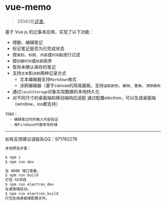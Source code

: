 # vue-memo

> DEMO在[这里](http://106.13.4.214/memo/)。

基于 Vue.js 的记事本应用，实现了以下功能：
  - 增删、编辑笔记
  - 标记笔记是否为已完成状态
  - 按`类别`、`标题`、`内容`或`时间戳`进行过滤
  - 按`创建时间`或`标题`排序
  - 暂存未确认保存的笔记
  - 支持`文本`和`涂鸦`两种记录方式
    * 文本编辑器支持`Markdown`格式
    * 涂鸦编辑器（基于canvas的简易画板，支持`选取颜色`、`撤销`、`重做`、`清除画布`
  - 通过`localStorage`对象实现数据的本地持久化
  - 对不同尺寸的桌面端和移动端响应适配
通过配置electron，可以生成桌面端（window，ios都支持）
```  
TODO：
  - 编辑笔记时的输入内容验证
  - 用Firebase代替本地存储
```

---
如有反馈建议请联系QQ：971762278
```bash
本地预览步骤：

$ npm i
$ npm run dev

在 8080 端口查看。
$ npm run build
打包 h5项目
$ npm run electron_dev
在桌面端启动。
$ npm run electron_build
打包生成桌面端配置文件。

```
